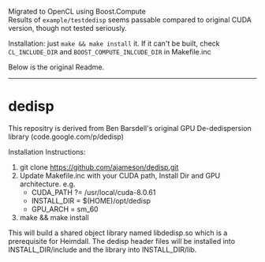 Migrated to OpenCL using Boost.Compute  
Results of `example/testdedisp` seems passable compared to original CUDA version, though not tested seriously.
  
Installation: just `make && make install` it. If it can't be built, check `CL_INCLUDE_DIR` and `BOOST_COMPUTE_INLCUDE_DIR` in Makefile.inc

Below is the original Readme.

---

# dedisp
This repositry is derived from Ben Barsdell's original GPU De-dedispersion library (code.google.com/p/dedisp)

Installation Instructions:

  1.  git clone https://github.com/ajameson/dedisp.git
  2.  Update Makefile.inc with your CUDA path, Install Dir and GPU architecture. e.g.
      * CUDA_PATH ?= /usr/local/cuda-8.0.61
      * INSTALL_DIR = $(HOME)/opt/dedisp
      * GPU_ARCH = sm_60
  3.  make && make install
  
  This will build a shared object library named libdedisp.so which is a prerequisite for Heimdall. The dedisp header files will be installed into INSTALL_DIR/include and the library into INSTALL_DIR/lib.
